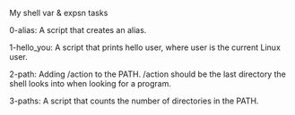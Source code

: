 My shell var & expsn tasks

 0-alias: A script that creates an alias.

 1-hello_you: A script that prints hello user, where user is the current Linux user.


 2-path: Adding /action to the PATH. /action should be the last directory the shell looks into when looking for a program.


 3-paths: A script that counts the number of directories in the PATH.
